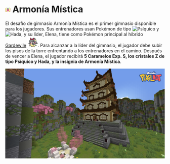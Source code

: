 # ![Medalla Armonía Mística](../images/gimnasios/gym_1.png) Armonía Mística

El desafío de gimnasio Armonía Mística es el primer gimnasio disponible para los jugadores. Sus entrenadores usan Pokémon de tipo ![Psíquico](../image/pokemon/tipos/tipo_psiquico.png) y ![Hada](../image/pokemon/tipos/tipo_hada.png), y su líder, Elena, tiene como Pokémon principal al híbrido [Gardewile](../pokemon/temporada-1/hibrido-gardewile.md) ![Gardewile](../images/pokemon/temporada-1/Gardewile-sprite.png). Para alcanzar a la líder del gimnasio, el jugador debe subir los pisos de la torre enfrentando a los entrenadores en el camino. Después de vencer a Elena, el jugador recibirá **5 Caramelos Exp. S, los cristales Z de tipo Psíquico y Hada, y la insignia de Armonía Mística**.

<div style="text-align: center">
<img src="../images/gimnasios/MPN-gymEscarlata-1.png"
alt="Armonía Mística">
</div>
